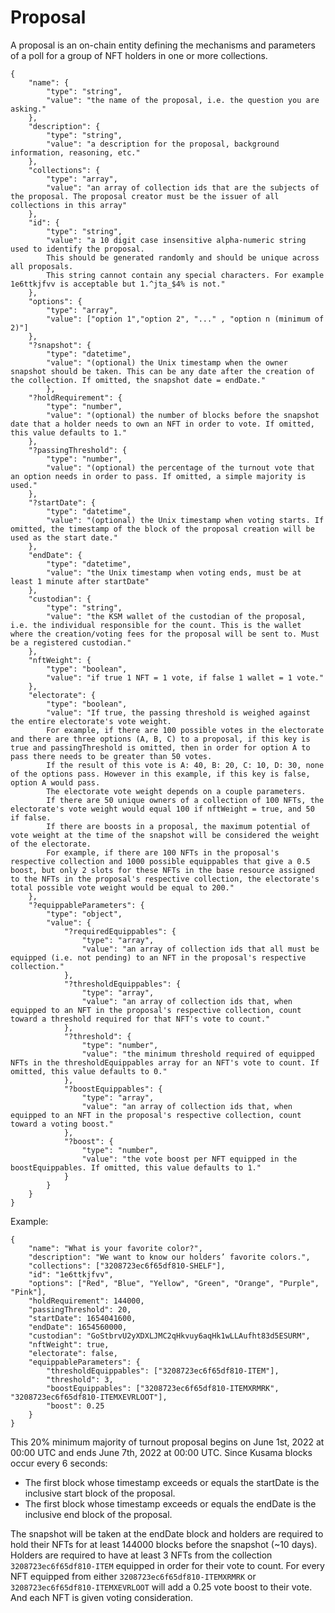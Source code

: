# Proposal

A proposal is an on-chain entity defining the mechanisms and parameters of a poll for a group of NFT holders in one or more collections.

```
{
	"name": {
		"type": "string",
		"value": "the name of the proposal, i.e. the question you are asking."
	},
	"description": {
		"type": "string",
		"value": "a description for the proposal, background information, reasoning, etc."
	},
	"collections": {
		"type": "array",
		"value": "an array of collection ids that are the subjects of the proposal. The proposal creator must be the issuer of all collections in this array"
	},
	"id": {
		"type": "string",
		"value": "a 10 digit case insensitive alpha-numeric string used to identify the proposal.
		This should be generated randomly and should be unique across all proposals.
		This string cannot contain any special characters. For example 1e6ttkjfvv is acceptable but 1.^jta_$4% is not."
	},
	"options": {
		"type": "array",
		"value": ["option 1","option 2", "..." , "option n (minimum of 2)"]
	},
	"?snapshot": {
		"type": "datetime",
		"value": "(optional) the Unix timestamp when the owner snapshot should be taken. This can be any date after the creation of the collection. If omitted, the snapshot date = endDate."
		},
	"?holdRequirement": {
		"type": "number",
		"value": "(optional) the number of blocks before the snapshot date that a holder needs to own an NFT in order to vote. If omitted, this value defaults to 1."
	},
	"?passingThreshold": {
		"type": "number",
		"value": "(optional) the percentage of the turnout vote that an option needs in order to pass. If omitted, a simple majority is used."
	},
	"?startDate": {
		"type": "datetime",
		"value": "(optional) the Unix timestamp when voting starts. If omitted, the timestamp of the block of the proposal creation will be used as the start date."
	},
	"endDate": {
		"type": "datetime",
		"value": "the Unix timestamp when voting ends, must be at least 1 minute after startDate"
	},
	"custodian": {
		"type": "string",
		"value": "the KSM wallet of the custodian of the proposal, i.e. the individual responsible for the count. This is the wallet where the creation/voting fees for the proposal will be sent to. Must be a registered custodian."
	},
	"nftWeight": {
		"type": "boolean",
		"value": "if true 1 NFT = 1 vote, if false 1 wallet = 1 vote."
	},
	"electorate": {
		"type": "boolean",
		"value": "If true, the passing threshold is weighed against the entire electorate's vote weight.
		For example, if there are 100 possible votes in the electorate and there are three options (A, B, C) to a proposal, if this key is true and passingThreshold is omitted, then in order for option A to pass there needs to be greater than 50 votes.
  		If the result of this vote is A: 40, B: 20, C: 10, D: 30, none of the options pass. However in this example, if this key is false, option A would pass.
  		The electorate vote weight depends on a couple parameters.
  		If there are 50 unique owners of a collection of 100 NFTs, the electorate's vote weight would equal 100 if nftWeight = true, and 50 if false.
  		If there are boosts in a proposal, the maximum potential of vote weight at the time of the snapshot will be considered the weight of the electorate.
  		For example, if there are 100 NFTs in the proposal's respective collection and 1000 possible equippables that give a 0.5 boost, but only 2 slots for these NFTs in the base resource assigned to the NFTs in the proposal's respective collection, the electorate's total possible vote weight would be equal to 200." 
	},
	"?equippableParameters": {
		"type": "object",
		"value": {
			"?requiredEquippables": {
				"type": "array",
				"value": "an array of collection ids that all must be equipped (i.e. not pending) to an NFT in the proposal's respective collection."
			},
			"?thresholdEquippables": {
				"type": "array",
				"value": "an array of collection ids that, when equipped to an NFT in the proposal's respective collection, count toward a threshold required for that NFT's vote to count."
			},
			"?threshold": {
				"type": "number",
				"value": "the minimum threshold required of equipped NFTs in the thresholdEquippables array for an NFT's vote to count. If omitted, this value defaults to 0."
			},
			"?boostEquippables": {
				"type": "array",
				"value": "an array of collection ids that, when equipped to an NFT in the proposal's respective collection, count toward a voting boost."
			},
			"?boost": {
				"type": "number",
				"value": "the vote boost per NFT equipped in the boostEquippables. If omitted, this value defaults to 1."
			}
		}
	}
}
```
Example:
```
{
	"name": "What is your favorite color?",
	"description": "We want to know our holders’ favorite colors.",
	"collections": ["3208723ec6f65df810-SHELF"],
	"id": "1e6ttkjfvv",
	"options": ["Red", "Blue", "Yellow", "Green", "Orange", "Purple", "Pink"],
	"holdRequirement": 144000,
	"passingThreshold": 20,
	"startDate": 1654041600,
	"endDate": 1654560000,
	"custodian": "GoStbrvU2yXDXLJMC2qHkvuy6aqHk1wLLAufht83d5ESURM",
	"nftWeight": true,
	"electorate": false,
	"equippableParameters": {
		"thresholdEquippables": ["3208723ec6f65df810-ITEM"],
		"threshold": 3,
		"boostEquippables": ["3208723ec6f65df810-ITEMXRMRK", "3208723ec6f65df810-ITEMXEVRLOOT"],
		"boost": 0.25
	}
}
```
This 20% minimum majority of turnout proposal begins on June 1st, 2022 at 00:00 UTC and ends June 7th, 2022 at 00:00 UTC. Since Kusama blocks occur every 6 seconds:

- The first block whose timestamp exceeds or equals the startDate is the inclusive start block of the proposal.
- The first block whose timestamp exceeds or equals the endDate is the inclusive end block of the proposal.

The snapshot will be taken at the endDate block and holders are required to hold their NFTs for at least 144000 blocks before the snapshot (~10 days). Holders are required to have at least 3 NFTs from the collection `3208723ec6f65df810-ITEM` equipped in order for their vote to count. For every NFT equipped from either `3208723ec6f65df810-ITEMXRMRK` or `3208723ec6f65df810-ITEMXEVRLOOT` will add a 0.25 vote boost to their vote. And each NFT is given voting consideration.
